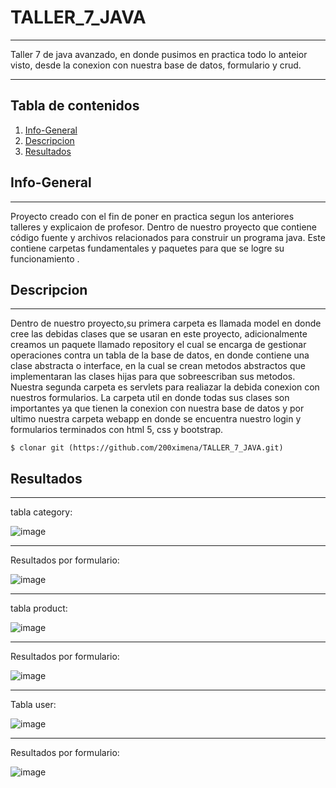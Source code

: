# TALLER_7_JAVA
***
Taller 7 de java avanzado, en donde pusimos en practica todo lo anteior visto, desde la conexion con nuestra base de datos, formulario y  crud.
****

## Tabla de contenidos 

1. [Info-General](#info-general)
2. [Descripcion](#descripcion)
3. [Resultados](#resultados)


## Info-General
***
Proyecto creado con el fin de poner en practica segun los anteriores talleres y explicaion de profesor.
Dentro de nuestro proyecto que contiene código fuente y archivos relacionados para construir un programa java. Este contiene carpetas fundamentales y paquetes para que se logre su funcionamiento .

## Descripcion
***
Dentro de nuestro proyecto,su primera carpeta es llamada model en donde cree las debidas clases que se usaran en este proyecto, adicionalmente creamos un paquete llamado repository el cual se encarga de gestionar operaciones contra un tabla de la base de datos, en donde contiene una clase abstracta o interface, en la cual se crean metodos abstractos que implementaran las clases hijas para que sobreescriban sus metodos.
Nuestra segunda carpeta es servlets para realiazar la debida conexion con nuestros formularios.
La carpeta util en donde todas sus clases son importantes ya que tienen la conexion con nuestra base de datos y por ultimo nuestra carpeta webapp en donde se encuentra nuestro login y formularios terminados con html 5, css y bootstrap.

```
$ clonar git (https://github.com/200ximena/TALLER_7_JAVA.git)
```

## Resultados
***
tabla category:

![image](https://github.com/200ximena/TALLER_7_JAVA/assets/128264476/0d6c4d1f-1ef9-419c-9d72-19d5e319dc66)
***
Resultados por formulario:

![image](https://github.com/200ximena/TALLER_7_JAVA/assets/128264476/6d61e3e5-2e6d-4bb3-b831-a13f3ea555f8)
***
tabla product:

![image](https://github.com/200ximena/TALLER_7_JAVA/assets/128264476/1611f5e9-7569-404a-a6c0-fdb1c31fffc3)
***
Resultados por formulario:

![image](https://github.com/200ximena/TALLER_7_JAVA/assets/128264476/46e64903-478a-4fa7-8690-80a6299c2270)

***
Tabla user:

![image](https://github.com/200ximena/TALLER_7_JAVA/assets/128264476/54ac908b-35db-4e2d-b104-826608cafd13)
***
Resultados por formulario:

![image](https://github.com/200ximena/TALLER_7_JAVA/assets/128264476/0fdf6e4a-510f-4b37-885e-f2998ed0263f)




